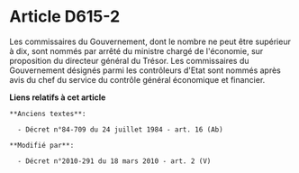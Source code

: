 # Article D615-2

Les commissaires du Gouvernement, dont le nombre ne peut être supérieur à dix, sont nommés par arrêté du ministre chargé de
l'économie, sur proposition du        directeur général du Trésor. Les commissaires du Gouvernement désignés parmi les
contrôleurs d'Etat sont nommés après avis du chef du service du contrôle général économique et financier.

**Liens relatifs à cet article**

	**Anciens textes**:

	  - Décret n°84-709 du 24 juillet 1984 - art. 16 (Ab)

	**Modifié par**:

	  - Décret n°2010-291 du 18 mars 2010 - art. 2 (V)
